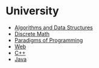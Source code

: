 # University

+ <a href="https://github.com/nothingelsematters/University/tree/master/Algorithms\ and\ Data\ Structures">Algorithms and Data Structures</a>
+ <a href="https://github.com/nothingelsematters/University/tree/master/Discrete Math">Discrete Math</a>
+ <a href="https://github.com/nothingelsematters/University/tree/master/Paradigms">Paradigms of Programming</a>
+ <a href="https://github.com/nothingelsematters/University/tree/master/Web">Web</a>
+ <a href="https://github.com/nothingelsematters/University/tree/master/C++">C++</a>
+ <a href="https://github.com/nothingelsematters/University/tree/master/Java">Java</a>

